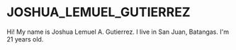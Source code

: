 # JOSHUA_LEMUEL_GUTIERREZ
Hi! My name is Joshua Lemuel A. Gutierrez. I live in San Juan, Batangas. I'm 21 years old.

